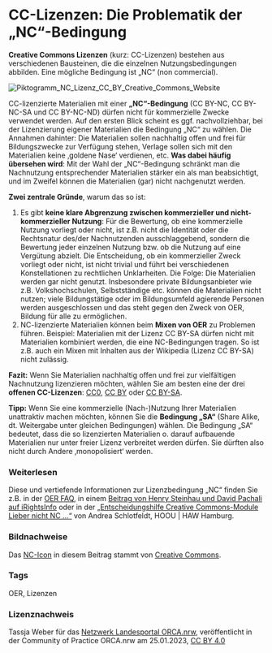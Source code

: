 # CC-Lizenzen: Die Problematik der „NC“-Bedingung
 
**Creative Commons Lizenzen**  (kurz: CC-Lizenzen) bestehen aus verschiedenen Bausteinen, die die  einzelnen Nutzungsbedingungen abbilden. Eine mögliche Bedingung ist „NC“  (non commercial).

![Piktogramm_NC_Lizenz_CC_BY_Creative_Commons_Website](https://github.com/lindahalm-hsbi/infOERmiert/assets/149470817/a7badf9a-f608-493e-a1e6-b2b1061d755d)

 
CC-lizenzierte Materialien mit einer **„NC“-Bedingung**  (CC BY-NC, CC BY-NC-SA und CC BY-NC-ND) dürfen nicht für kommerzielle  Zwecke verwendet werden. Auf den ersten Blick scheint es ggf.  nachvollziehbar, bei der Lizenzierung eigener Materialien die Bedingung  „NC“ zu wählen. Die Annahmen dahinter: Die Materialien sollen nachhaltig  offen und frei für Bildungszwecke zur Verfügung stehen, Verlage sollen  sich mit den Materialien keine ‚goldene Nase‘ verdienen, etc. **Was dabei häufig übersehen wird**:  Mit der Wahl der „NC“-Bedingung schränkt man die Nachnutzung  entsprechender Materialien stärker ein als man beabsichtigt, und im  Zweifel können die Materialien (gar) nicht nachgenutzt werden.
 
**Zwei zentrale Gründe**, warum das so ist:
 
1. Es gibt **keine klare Abgrenzung zwischen kommerzieller und nicht-kommerzieller Nutzung**:
Für die Bewertung, ob eine kommerzielle Nutzung vorliegt oder nicht,  ist z.B. nicht die Identität oder die Rechtsnatur des/der Nachnutzenden  ausschlaggebend, sondern die Bewertung jeder einzelnen Nutzung bzw. ob  die Nutzung auf eine Vergütung abzielt. Die Entscheidung, ob ein  kommerzieller Zweck vorliegt oder nicht, ist nicht trivial und führt bei verschiedenen Konstellationen zu rechtlichen Unklarheiten. Die Folge: Die Materialien werden gar nicht genutzt. Insbesondere private Bildungsanbieter wie z.B. Volkshochschulen, Selbstständige etc. können die Materialien nicht nutzen; viele Bildungstätige oder im Bildungsumfeld agierende Personen werden ausgeschlossen und das steht gegen den Zweck von OER, Bildung für alle zu ermöglichen.
2. NC-lizenzierte Materialien können beim **Mixen von OER** zu Problemen führen. Beispiel: Materialien mit der Lizenz CC BY-SA dürfen nicht mit Materialien kombiniert werden, die eine NC-Bedingungen tragen. So ist z.B. auch ein Mixen mit Inhalten aus der Wikipedia (Lizenz CC BY-SA) nicht zulässig.

**Fazit:**  Wenn Sie Materialien nachhaltig offen und frei zur vielfältigen  Nachnutzung lizenzieren möchten, wählen Sie am besten eine der drei **offenen CC-Lizenzen**: [CC0](https://creativecommons.org/publicdomain/zero/1.0/deed.de), [CC BY](https://creativecommons.org/licenses/by/4.0/deed.de) oder [CC BY-SA](https://creativecommons.org/licenses/by-sa/4.0/deed.de).
 
**Tipp:** Wenn Sie eine kommerzielle (Nach-)Nutzung Ihrer Materialien unattraktiv machen möchten, können Sie die **Bedingung „SA“**  (Share Alike, dt. Weitergabe unter gleichen Bedingungen) wählen. Die  Bedingung „SA“ bedeutet, dass die so lizenzierten Materialien o. darauf  aufbauende Materialien nur unter freier Lizenz verbreitet werden dürfen.  Sie dürften also nicht durch Andere ‚monopolisiert‘ werden.

### Weiterlesen
 Diese und vertiefende Informationen zur Lizenzbedingung „NC“ finden Sie z.B. in der [OER FAQ](https://oer-faq.de/faq/CC-3-5-1), in einem [Beitrag von Henry Steinhau und David Pachali auf iRightsInfo](https://irights.info/artikel/oer-creative-commons-noncommercial/28879) oder in der [„Entscheidungshilfe Creative Commons-Module Lieber nicht NC …“](https://storage.sbg.cloud.ovh.net/v1/AUTH_e8fb231d58fc40ed9af2a222b6ee4c49/KONTENA-PRODUCTION-HOOU/2c3b5531-7269-4c46-85df-33867e4e1099/original.pdf) von Andrea Schlotfeldt, HOOU | HAW Hamburg.
 
### Bildnachweise
 Das [NC-Icon](https://creativecommons.org/licenses/by-nc/4.0/) in diesem Beitrag stammt von [Creative Commons](https://creativecommons.org/about/downloads/).
 
### Tags
  OER, Lizenzen
  
 ### Lizenznachweis
  Tassja Weber für das <a href="http://www.orca.nrw/ueber-uns/netzwerk" target="_blank">Netzwerk Landesportal ORCA.nrw</a>, veröffentlicht in der Community of Practice ORCA.nrw am 25.01.2023, <a href="https://creativecommons.org/licenses/by/4.0/" target="_blank">CC BY 4.0</a>

 
